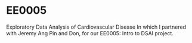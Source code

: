 # EE0005
Exploratory Data Analysis of Cardiovascular Disease
In which I partnered with Jeremy Ang Pin and Don, for our EE0005: Intro to DSAI project.
